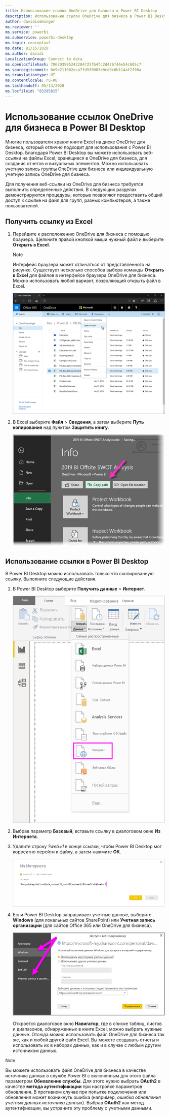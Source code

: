 ```yaml
---
title: Использование ссылок OneDrive для бизнеса в Power BI Desktop
description: Использование ссылок OneDrive для бизнеса в Power BI Desktop
author: davidiseminger
ms.reviewer: ''
ms.service: powerbi
ms.subservice: powerbi-desktop
ms.topic: conceptual
ms.date: 01/15/2020
ms.author: davidi
LocalizationGroup: Connect to data
ms.openlocfilehash: 706703985242284725fb4fc2d42bf46e54c605c7
ms.sourcegitcommit: 0e9e211082eca7fd939803e0cd9c6b114af2f90a
ms.translationtype: HT
ms.contentlocale: ru-RU
ms.lasthandoff: 05/13/2020
ms.locfileid: "83285815"
---
```

# <a name="use-onedrive-for-business-links-in-power-bi-desktop"></a>Использование ссылок OneDrive для бизнеса в Power BI Desktop
Многие пользователи хранят книги Excel на диске OneDrive для бизнеса, который отлично подходит для использования с Power BI Desktop. Благодаря Power BI Desktop вы можете использовать веб-ссылки на файлы Excel, хранящиеся в OneDrive для бизнеса, для создания отчетов и визуальных элементов. Можно использовать учетную запись группы OneDrive для бизнеса или индивидуальную учетную запись OneDrive для бизнеса.

Для получения веб-ссылки из OneDrive для бизнеса требуется выполнить определенные действия. В следующих разделах демонстрируются процедуры, которые позволяют предоставить общий доступ к ссылке на файл для групп, разных компьютеров, а также пользователей.

## <a name="get-a-link-from-excel"></a>Получить ссылку из Excel
1. Перейдите к расположению OneDrive для бизнеса с помощью браузера. Щелкните правой кнопкой мыши нужный файл и выберите **Открыть в Excel**.
   
   > [!NOTE]
   > Интерфейс браузера может отличаться от представленного на рисунке. Существует несколько способов выбора команды **Открыть в Excel** для файлов в интерфейсе браузера OneDrive для бизнеса. Можно использовать любой вариант, позволяющий открыть файл в Excel.
   > 
   > 
   
   ![](media/desktop-use-onedrive-business-links/odb-links_02.png)
2. В Excel выберите **Файл** > **Сведения**, а затем выберите **Путь копирования** над пунктом **Защитить книгу**.
   
   ![](media/desktop-use-onedrive-business-links/onedrive-copy-path.png)

## <a name="use-the-link-in-power-bi-desktop"></a>Использование ссылки в Power BI Desktop
В Power BI Desktop можно использовать только что скопированную ссылку. Выполните следующие действия.

1. В Power BI Desktop выберите **Получить данные** > **Интернет**.
   
   ![](media/desktop-use-onedrive-business-links/power-bi-web-link-onedrive.png)
2. Выбрав параметр **Базовый**, вставьте ссылку в диалоговом окне **Из Интернета**.
3. Удалите строку *?web=1* в конце ссылки, чтобы Power BI Desktop мог корректно перейти к файлу, а затем нажмите **ОК**.
   
    ![](media/desktop-use-onedrive-business-links/power-bi-web-link-confirmation.png) 
4. Если Power BI Desktop запрашивает учетные данные, выберите **Windows** (для локальных сайтов SharePoint) или **Учетная запись организации** (для сайтов Office 365 или OneDrive для бизнеса).
   
   ![](media/desktop-use-onedrive-business-links/odb-links_06.png)

   Откроется диалоговое окно **Навигатор**, где в списке таблиц, листов и диапазонов, обнаруженных в книге Excel, можно выбрать нужные данные. Отсюда можно использовать файл OneDrive для бизнеса так же, как и любой другой файл Excel. Вы можете создавать отчеты и использовать их в наборах данных, как и в случае с любым другим источником данных.

> [!NOTE]
> Вы можете использовать файл OneDrive для бизнеса в качестве источника данных в службе Power BI с включенным для этого файла параметром **Обновление службы**. Для этого нужно выбрать **OAuth2** в качестве **метода аутентификации** при настройке параметров обновления. В противном случае при попытке подключения или обновления может возникнуть ошибка (например, *ошибка обновления учетных данных источника данных*). Выбрав **OAuth2** как метод аутентификации, вы устраните эту проблему с учетными данными.
> 
> 

